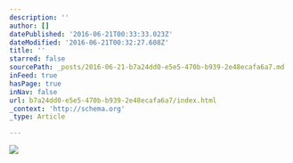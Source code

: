 ```yaml
---
description: ''
author: []
datePublished: '2016-06-21T00:33:33.023Z'
dateModified: '2016-06-21T00:32:27.608Z'
title: ''
starred: false
sourcePath: _posts/2016-06-21-b7a24dd0-e5e5-470b-b939-2e48ecafa6a7.md
inFeed: true
hasPage: true
inNav: false
url: b7a24dd0-e5e5-470b-b939-2e48ecafa6a7/index.html
_context: 'http://schema.org'
_type: Article

---
```

![](https://the-grid-user-content.s3-us-west-2.amazonaws.com/b8b00f7f-36bd-4f0d-b88a-70ac6debfc3e.jpg)